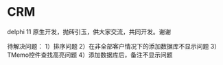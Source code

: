 # CRM
delphi 11 原生开发，抛砖引玉，供大家交流，共同开发。谢谢

待解决问题：
1）排序问题
2）在非全部客户情况下的添加数据库不显示问题
3）TMemo控件查找高亮问题
4）添加数据库后，备注不显示问题

